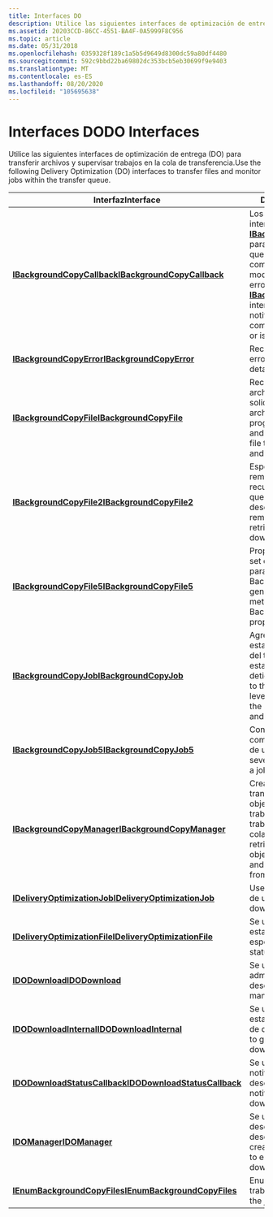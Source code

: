 ```yaml
---
title: Interfaces DO
description: Utilice las siguientes interfaces de optimización de entrega (DO) para transferir archivos y supervisar trabajos en la cola de transferencia.
ms.assetid: 20203CCD-86CC-4551-BA4F-0A5999F8C956
ms.topic: article
ms.date: 05/31/2018
ms.openlocfilehash: 0359328f189c1a5b5d9649d8300dc59a80df4480
ms.sourcegitcommit: 592c9bbd22ba69802dc353bcb5eb30699f9e9403
ms.translationtype: MT
ms.contentlocale: es-ES
ms.lasthandoff: 08/20/2020
ms.locfileid: "105695638"
---
```

# <a name="do-interfaces"></a><span data-ttu-id="85d41-103">Interfaces DO</span><span class="sxs-lookup"><span data-stu-id="85d41-103">DO Interfaces</span></span>

<span data-ttu-id="85d41-104">Utilice las siguientes interfaces de optimización de entrega (DO) para transferir archivos y supervisar trabajos en la cola de transferencia.</span><span class="sxs-lookup"><span data-stu-id="85d41-104">Use the following Delivery Optimization (DO) interfaces to transfer files and monitor jobs within the transfer queue.</span></span>

| <span data-ttu-id="85d41-105">Interfaz</span><span class="sxs-lookup"><span data-stu-id="85d41-105">Interface</span></span> | <span data-ttu-id="85d41-106">Descripción</span><span class="sxs-lookup"><span data-stu-id="85d41-106">Description</span></span> |
|-|-|
| [<span data-ttu-id="85d41-107">**IBackgroundCopyCallback**</span><span class="sxs-lookup"><span data-stu-id="85d41-107">**IBackgroundCopyCallback**</span></span>](ibackgroundcopycallback.md) | <span data-ttu-id="85d41-108">Los clientes implementan la interfaz [**IBackgroundCopyCallback**](ibackgroundcopycallback.md) para recibir la notificación de que un trabajo se ha completado, se ha modificado o tiene un error.</span><span class="sxs-lookup"><span data-stu-id="85d41-108">Clients implement the [**IBackgroundCopyCallback**](ibackgroundcopycallback.md) interface to receive notification that a job is complete, has been modified, or is in error.</span></span> |
| [<span data-ttu-id="85d41-109">**IBackgroundCopyError**</span><span class="sxs-lookup"><span data-stu-id="85d41-109">**IBackgroundCopyError**</span></span>](ibackgroundcopyerror.md) | <span data-ttu-id="85d41-110">Recupera los detalles de un error de trabajo.</span><span class="sxs-lookup"><span data-stu-id="85d41-110">Retrieves details of a job error.</span></span> |
| [<span data-ttu-id="85d41-111">**IBackgroundCopyFile**</span><span class="sxs-lookup"><span data-stu-id="85d41-111">**IBackgroundCopyFile**</span></span>](ibackgroundcopyfile.md) | <span data-ttu-id="85d41-112">Recupera los nombres de archivo local y remoto de una solicitud de transferencia de archivos en el trabajo y su progreso.</span><span class="sxs-lookup"><span data-stu-id="85d41-112">Retrieves the local and remote file names of a file transfer request in the job and its progress.</span></span> |
| [<span data-ttu-id="85d41-113">**IBackgroundCopyFile2**</span><span class="sxs-lookup"><span data-stu-id="85d41-113">**IBackgroundCopyFile2**</span></span>](ibackgroundcopyfile2.md) | <span data-ttu-id="85d41-114">Especifica un nuevo nombre remoto para el archivo y recupera la lista de intervalos que se van a descargar.</span><span class="sxs-lookup"><span data-stu-id="85d41-114">Specifies a new remote name for the file and retrieves the list of ranges to download.</span></span> |
| [<span data-ttu-id="85d41-115">**IBackgroundCopyFile5**</span><span class="sxs-lookup"><span data-stu-id="85d41-115">**IBackgroundCopyFile5**</span></span>](ibackgroundcopyfile5.md) | <span data-ttu-id="85d41-116">Proporciona métodos GET y set de propiedad genéricos para las propiedades BackgroundCopyFile.</span><span class="sxs-lookup"><span data-stu-id="85d41-116">Provides generic property get and set methods for BackgroundCopyFile properties.</span></span> |
| [<span data-ttu-id="85d41-117">**IBackgroundCopyJob**</span><span class="sxs-lookup"><span data-stu-id="85d41-117">**IBackgroundCopyJob**</span></span>](ibackgroundcopyjob-.md) | <span data-ttu-id="85d41-118">Agrega archivos al trabajo, establece el nivel de prioridad del trabajo, determina el estado del trabajo e inicia y detiene el trabajo.</span><span class="sxs-lookup"><span data-stu-id="85d41-118">Adds files to the job, sets the priority level of the job, determines the state of the job, and starts and stops the job.</span></span> |
| [<span data-ttu-id="85d41-119">**IBackgroundCopyJob5**</span><span class="sxs-lookup"><span data-stu-id="85d41-119">**IBackgroundCopyJob5**</span></span>](ibackgroundcopyjob5.md) | <span data-ttu-id="85d41-120">Consulta o establece varios comportamientos opcionales de un trabajo.</span><span class="sxs-lookup"><span data-stu-id="85d41-120">Queries or sets several optional behaviors of a job.</span></span> |
| [<span data-ttu-id="85d41-121">**IBackgroundCopyManager**</span><span class="sxs-lookup"><span data-stu-id="85d41-121">**IBackgroundCopyManager**</span></span>](ibackgroundcopymanager.md) | <span data-ttu-id="85d41-122">Crea trabajos de transferencia, recupera un objeto de enumerador de trabajos en la cola y recupera trabajos individuales de la cola.</span><span class="sxs-lookup"><span data-stu-id="85d41-122">Creates transfer jobs, retrieves an enumerator object of jobs in the queue, and retrieves individual jobs from the queue.</span></span> |
| [<span data-ttu-id="85d41-123">**IDeliveryOptimizationJob**</span><span class="sxs-lookup"><span data-stu-id="85d41-123">**IDeliveryOptimizationJob**</span></span>](ideliveryoptimizationjob.md) | <span data-ttu-id="85d41-124">Use para descargar intervalos de un archivo.</span><span class="sxs-lookup"><span data-stu-id="85d41-124">Use to download ranges of a file.</span></span> |
| [<span data-ttu-id="85d41-125">**IDeliveryOptimizationFile**</span><span class="sxs-lookup"><span data-stu-id="85d41-125">**IDeliveryOptimizationFile**</span></span>](ideliveryoptimizationfile.md) | <span data-ttu-id="85d41-126">Se usa para identificar el estado de un archivo específico.</span><span class="sxs-lookup"><span data-stu-id="85d41-126">Use to identify the status of a specific file.</span></span> |
| [<span data-ttu-id="85d41-127">**IDODownload**</span><span class="sxs-lookup"><span data-stu-id="85d41-127">**IDODownload**</span></span>](./do/nn-do-idodownload.md) | <span data-ttu-id="85d41-128">Se usa para iniciar y administrar una descarga.</span><span class="sxs-lookup"><span data-stu-id="85d41-128">Used to start and manage a download.</span></span> |
| [<span data-ttu-id="85d41-129">**IDODownloadInternal**</span><span class="sxs-lookup"><span data-stu-id="85d41-129">**IDODownloadInternal**</span></span>](./dodownloadinternal/nn-dodownloadinternal-idodownloadinternal.md) | <span data-ttu-id="85d41-130">Se usa para obtener o establecer las propiedades de descarga extendida.</span><span class="sxs-lookup"><span data-stu-id="85d41-130">Used to get or set extended download properties.</span></span> |
| [<span data-ttu-id="85d41-131">**IDODownloadStatusCallback**</span><span class="sxs-lookup"><span data-stu-id="85d41-131">**IDODownloadStatusCallback**</span></span>](./do/nn-do-idodownloadstatuscallback.md) | <span data-ttu-id="85d41-132">Se usa para recibir notificaciones sobre una descarga.</span><span class="sxs-lookup"><span data-stu-id="85d41-132">Used to receive notifications about a download.</span></span> |
| [<span data-ttu-id="85d41-133">**IDOManager**</span><span class="sxs-lookup"><span data-stu-id="85d41-133">**IDOManager**</span></span>](./do/nn-do-idomanager.md) | <span data-ttu-id="85d41-134">Se usa para crear una nueva descarga y para enumerar las descargas existentes.</span><span class="sxs-lookup"><span data-stu-id="85d41-134">Used to create a new download, and to enumerate existing downloads.</span></span> |
| [<span data-ttu-id="85d41-135">**IEnumBackgroundCopyFiles**</span><span class="sxs-lookup"><span data-stu-id="85d41-135">**IEnumBackgroundCopyFiles**</span></span>](ienumbackgroundcopyfiles-.md) | <span data-ttu-id="85d41-136">Enumera los archivos del trabajo.</span><span class="sxs-lookup"><span data-stu-id="85d41-136">Enumerates files in the job.</span></span> |